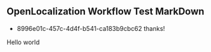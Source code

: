 ## OpenLocalization Workflow Test MarkDown
* 8996e01c-457c-4d4f-b541-ca183b9cbc62 
thanks!

Hello world